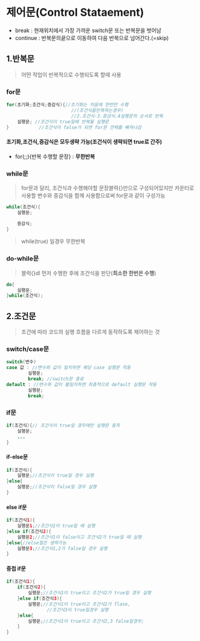 # 제어문(Control Stataement)

- break : 현재위치에서 가장 가까운 switch문 또는 반복문을 벗어남
- continue : 반복문의끝으로 이동하여 다음 반복으로 넘어간다.(=skip)
## 1.반복문 
>어떤 작업이 반복적으로 수행되도록 할때 사용

### for문
```java
for(초기화;조건식;증감식){//초기화는 처음에 한번만 수행
                        //(조건식을만족하는경우)
                        //2.조건식-3.증감식.4실행문의 순서로 반복
    실행문; //조건식이 true일때 반복될 실행문
}           //조건식이 false가 되면 for문 전체를 빠져나감
```
#### 초기화,조건식,증감식은 모두생략 가능(조건식이 생략되면 true로 간주)
- for(;;){반복 수행할 문장} :  **무한반복**

### while문
>for문과 달리, 조건식과 수행해야할 문장블럭{}만으로 구성되어있지만 카운터로 사용할 변수와 증감식을 함께 사용함으로써 for문과 같이 구성가능

```java
while(조건식){
    실행문;

    증감식;
}
```
>while(true) 일경우 무한반복
### do-while문
>블럭{}dl 먼저 수행한 후에 조건식을 판단(**최소한 한번은 수행**)
```java
do{
    실행문;
}while(조건식);
```

## 2.조건문
>조건에 따라 코드의 실행 흐름을 다르게 동작하도록 제어하는 것
### switch/case문
```java
switch(변수)
case 값 : //변수와 값이 일치하면 해당 case 실행문 작동
        실행문;
        break; //switch문 종료
default : //변수와 값이 불일치하면 최종적으로 default 실행문 작동
        실행문;
        break;
```

### if문
```java
if(조건식){// 조건식이 true일 경우에만 실행문 동작
    실행문;
    ...
}
```
#### if-else문
```java
if(조건식){
    실행문;//조건식이 true일 경우 실행
}else{
    실행문;//조건식이 false일 경우 실행
}
```
#### else if문
```java 
if(조건식1){
    실행문1;//조건식1이 true일 때 실행
}else if(조건식2){
    실행문2;//조건식1이 false이고 조건식2가 true일 때 실행
}else{//else절은 생략가능
    실행문3;//조건식1,2가 false일 경우 실행
}
```
#### 중첩 if문
```java
if(조건식1){
    if(조건식2){
        실행문;//조건식1이 true이고 조건식2가 true일 경우 실행
    }else if(조건식3){
        실행문;//조건식1이 true이고 조건식2가 flase,
               //조건식3이 true일경우 실행
    }else{
        실행문;//조건식1이 true이고 조건식2,3 false일경우;
    }
}
```